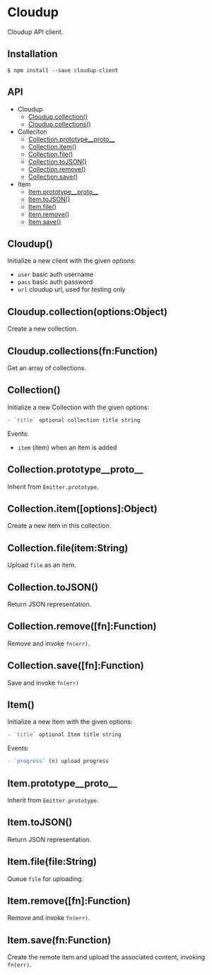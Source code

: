 
# Cloudup

  Cloudup API client.

## Installation

```
$ npm install --save cloudup-client
```

## API

  - Cloudup
    - [Cloudup.collection()](#cloudupcollectionoptionsobject)
    - [Cloudup.collections()](#cloudupcollectionsfnfunction)
  - Colleciton
    - [Collection.prototype__proto__](#collectionprototype__proto__)
    - [Collection.item()](#collectionitemoptionsobject)
    - [Collection.file()](#collectionfileitemstring)
    - [Collection.toJSON()](#collectiontojson)
    - [Collection.remove()](#collectionremovefnfunction)
    - [Collection.save()](#collectionsavefnfunction)
  - Item
    - [Item.prototype__proto__](#itemprototype__proto__)
    - [Item.toJSON()](#itemtojson)
    - [Item.file()](#itemfilefilestring)
    - [Item.remove()](#itemremovefnfunction)
    - [Item.save()](#itemsavefnfunction)

## Cloudup()

  Initialize a new client with the given options:

  - `user` basic auth username
  - `pass` basic auth password
  - `url` cloudup url, used for testing only

## Cloudup.collection(options:Object)

  Create a new collection.

## Cloudup.collections(fn:Function)

  Get an array of collections.

## Collection()

  Initialize a new Collection with the given options:

```js
- `title` optional collection title string
```

  Events:

  - `item` (item) when an item is added

## Collection.prototype__proto__

  Inherit from `Emitter.prototype`.

## Collection.item([options]:Object)

  Create a new item in this collection.

## Collection.file(item:String)

  Upload `file` as an item.

## Collection.toJSON()

  Return JSON representation.

## Collection.remove([fn]:Function)

  Remove and invoke `fn(err)`.

## Collection.save([fn]:Function)

  Save and invoke `fn(err)`

## Item()

  Initialize a new Item with the given options:

```js
- `title` optional Item title string
```

  Events:

```js
- `progress` (n) upload progress
```

## Item.prototype__proto__

  Inherit from `Emitter.prototype`.

## Item.toJSON()

  Return JSON representation.

## Item.file(file:String)

  Queue `file` for uploading.

## Item.remove([fn]:Function)

  Remove and invoke `fn(err)`.

## Item.save(fn:Function)

  Create the remote item
  and upload the associated
  content, invoking `fn(err)`.

